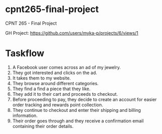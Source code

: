 # cpnt265-final-project
CPNT 265 - Final Project

GH Project: https://github.com/users/myka-p/projects/6/views/1


# Taskflow
1. A Facebook user comes across an ad of my jewelry.
2. They got interested and clicks on the ad.
3. It takes them to my website.
4. They browse around different categories.
5. They find a find a piece that they like.
6. They add it to their cart and proceeds to checkout.
7. Before proceeding to pay, they decide to create an account for easier order tracking and rewards point collection.
8. They continue to checkout and enter their shipping and billing information.
9. Their order goes through and they receive a confirmation email containing their order details.
